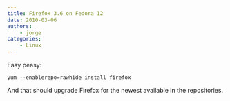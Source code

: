 ```yaml
---
title: Firefox 3.6 on Fedora 12
date: 2010-03-06
authors:
    - jorge
categories:
    - Linux
---
```

Easy peasy:

```
yum --enablerepo=rawhide install firefox
```

And that should upgrade Firefox for the newest available in the repositories.